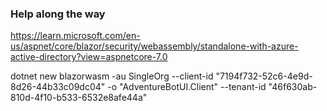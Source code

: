 ### Help along the way

https://learn.microsoft.com/en-us/aspnet/core/blazor/security/webassembly/standalone-with-azure-active-directory?view=aspnetcore-7.0

dotnet new blazorwasm -au SingleOrg --client-id "7194f732-52c6-4e9d-8d26-44b33c09dc04" -o "AdventureBotUI.Client" --tenant-id "46f630ab-810d-4f10-b533-6532e8afe44a"
